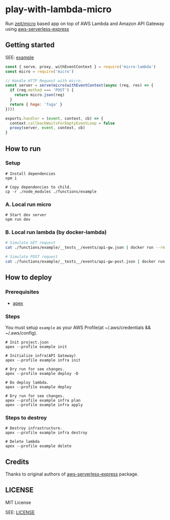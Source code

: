 # play-with-lambda-micro
Run [zeit/micro](https://github.com/zeit/micro) based app on top of AWS Lambda and Amazon API Gateway using [aws-serverless-express](https://github.com/awslabs/aws-serverless-express) 

## Getting started

SEE: [example](example/index.js)

```jsx harmony
const { serve, proxy, withEventContext } = require('micro-lambda')
const micro = require('micro')

// Handle HTTP Request with micro.
const server = serve(micro(withEventContext(async (req, res) => {
  if (req.method === 'POST') {
    return micro.json(req)
  }
  return { hoge: 'fuga' }
})))

exports.handler = (event, context, cb) => {
  context.callbackWaitsForEmptyEventLoop = false
  proxy(server, event, context, cb)
}
```

## How to run

### Setup

```
# Install dependencies
npm i

# Copy dependencies to child.
cp -r ./node_modules ./functions/example
```

### A. Local run micro

```
# Start dev server
npm run dev
```

### B. Local run lambda (by docker-lambda)

```bash
# Simulate GET request
cat ./functions/example/__tests__/events/api-gw.json | docker run --rm -v "$PWD":/var/task -i -e DOCKER_LAMBDA_USE_STDIN=1 lambci/lambda:nodejs8.10 functions/example/index.handler

# Simulate POST request
cat ./functions/example/__tests__/events/api-gw-post.json | docker run --rm -v "$PWD":/var/task -i -e DOCKER_LAMBDA_USE_STDIN=1 lambci/lambda:nodejs8.10 functions/example/index.handler
```

## How to deploy

### Prerequisites

- [apex](https://github.com/apex/apex)

### Steps

You must setup `example` as your AWS Profile(at ~/.aws/credentials && ~/.aws/config).

```
# Init project.json
apex --profile example init 

# Initialize infra(API Gateway)
apex --profile example infra init

# Dry run for see changes.
apex --profile example deploy -D

# Do deploy lambda.
apex --profile example deploy

# Dry run for see changes.
apex --profile example infra plan
apex --profile example infra apply
```

### Steps to destroy

```
# Destroy infrastructure.
apex --profile example infra destroy

# Delete lambda
apex --profile example delete
```

## Credits

Thanks to original authors of [aws-serverless-express](https://github.com/awslabs/aws-serverless-express) package. 

## LICENSE

MIT License 

SEE: [LICENSE](LICENSE)
